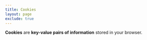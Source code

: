 ```yaml
---
title: Cookies
layout: page
exclude: true
---
```


**Cookies** are **key-value pairs of information** stored in your browser.
<!--stackedit_data:
eyJoaXN0b3J5IjpbLTcxMTE1NjU5NywxMTc4MDk3NTQ0XX0=
-->